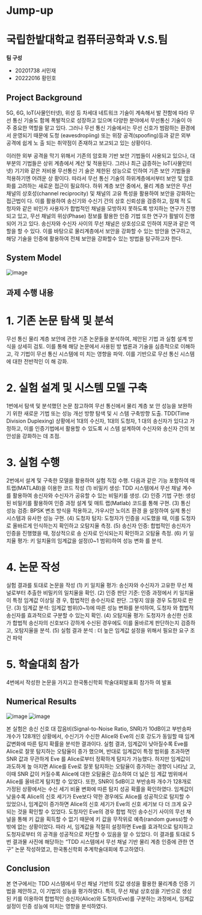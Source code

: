 # Jump-up
# 국립한밭대학교 컴퓨터공학과 V.S.팀

**팀 구성**
- 20201738 서민재
- 20222016 황민호


## Project Background
5G, 6G, IoT(사물인터넷), 위성 등 차세대 네트워크 기술이 계속해서 발
전함에 따라 무선 통신 기술도 함께 폭발적으로 성장하고 있으며 다양한
분야에서 무선통신 기술이 아주 중요한 역할을 맡고 있다. 그러나 무선
통신 기술에서는 무선 신호가 범람하는 환경에서 운영되기 때문에 도청
(eavesdropiing) 또는 위장 공격(spoofing)등과 같은 외부 공격에 쉽게 노
출 되는 취약점이 존재하고 보고되고 있는 상황이다.

이러한 외부 공격을 막기 위해서 기존의 암호화 기반 보안 기법들이
사용되고 있으나, 대부분의 기법들은 상위 계층에서 계산 및 적용된다.
그러나 최근 급증하는 IoT(사물인터넷) 기기와 같은 저비용 무선통신 기
술은 제한된 성능으로 인하여 기존 보안 기법들을 적용하기엔 어려운 상
황이다. 따라서 무선 통신 기술의 하위계층에서부터 보안 및 암호화를
고려하는 새로운 접근이 필요하다.
하위 계층 보안 중에서, 물리 계층 보안은 무선 채널의 상호성(channel
reciprocity) 및 채널의 고유 특성을 활용하여 보안을 강화하는 접근법이
다. 이를 활용하여 송신기와 수신기 간의 상호 신뢰성을 검증하고, 잠재
적 도청자와 같은 비인가 사용자가 합법적인 채널을 모방하지 못하도록
방지하는 연구가 진행되고 있고, 무선 채널의 위상(Phase) 정보를 활용한
인증 기법 또한 연구가 활발이 진행되어 가고 있다.
송신자와 수신자 사이의 무선 채널은 상호성으로 인하여 지문과 같은
역할을 할 수 있다. 이를 바탕으로 물리계층에서 보안을 강화할 수 있는
방안을 연구하고, 해당 기술을 인증에 활용하여 전체 보안을 강화할수
있는 방법을 탐구하고자 한다.


## System Model
![image](https://github.com/user-attachments/assets/48e436b8-39ea-48a3-a518-f728ade13ec2)


## 과제 수행 내용
<h1>1. 기존 논문 탐색 및 분석</h1>
<p>무선 통신 물리 계층 보안에 관한 기존 논문들을 분석하여, 제안된 기법
과 실험 설계 방식을 상세히 검토. 이를 통해 해당 논문에서 사용된 방
법론과 기술을 심층적으로 이해하고, 각 기법이 무선 통신 시스템에 미
치는 영향을 파악. 이를 기반으로 무선 통신 시스템에 대한 전반적인 이
해 강화.</p>
<h1>2. 실험 설계 및 시스템 모델 구축</h1>
<p>1번에서 탐색 및 분석했던 논문 참고하여 무선 통신에서 물리 계층 보
안 성능을 보완하기 위한 새로운 기법 또는 성능 개선 방향 탐색 및 시
스템 구축방향 도출.
TDD(Time Division Duplexing) 상황에서 1대의 수신자, 1대의 도청자, 1
대의 송신자가 있다고 가정하고, 이를 인증기법에서 활용할 수 있도록 시
스템 설계하여 수신자와 송신자 간의 보안성을 강화하는 데 초점.</p>
<h1>3. 실험 수행</h1>
<p>2번에서 설계 및 구축한 모델을 활용하여 실험 직접 수행. 다음과 같은
기능 포함하여 매트랩(MATLAB)을 이용한 코드 작성
(1) 비밀키 생성: TDD 시스템에서 무선 채널 계수를 활용하여 송신자와
수신자가 공유할 수 있는 비밀키를 생성.
(2) 인증 기법 구현: 생성된 비밀키를 활용하여 인증 과정 설계 및 매트
랩(Matlab) 코드를 통해 구현.
(3) 통신 성능 검증: BPSK 변조 방식을 적용하고, 가우시안 노이즈 환경
을 설정하여 실제 통신 시스템과 유사한 성능 구현.
(4) 도청자 탐지: 도청자가 인증을 시도했을 때, 이를 도청자로 올바르게
인식하는지 확인하고 오탐지율 측정.
(5) 송신자 인증: 합법적인 송신자가 인증을 진행했을 때, 정상적으로 송
신자로 인식되는지 확인하고 오탐율 측정.
(6) 키 일치율 평가: 키 일치율의 임계값을 설정(0~1 범위)하여 성능 변화
를 분석.</p>
<h1>4. 논문 작성</h1>
<p>실험 결과를 토대로 논문을 작성
(1) 키 일치율 평가: 송신자와 수신자가 고유한 무선 채널로부터 추출한
비밀키의 일치율을 확인.
(2) 인증 판단 기준: 인증 과정에서 키 일치율이 특정 임계값 이상일 경
우, 합법적인 송수신자로 판단. 그렇지 않을 경우 도청자로 판단.
(3) 임계값 분석: 임계값 범위(0~1)에 따른 성능 변화를 분석하여, 도청자
와 합법적 송신자를 효과적으로 구분할 수 있는지 확인.
(4) 오탐지율 평가: 도청자가 송신한 신호가 합법적 송신자의 신호보다
강하게 수신된 경우에도 이를 올바르게 판단하는지 검증하고, 오탐지율을
분석.
(5) 실험 결과 분석 : 더 높은 임계값 설정을 위해서 필요한 요구 조건
파악</p>
<h1>5. 학술대회 참가</h1>
<p>4번에서 작성한 논문을 가지고 한국통신학회 학술대회발표회 참가하
여 발표</p>



## Numerical Results
![image](https://github.com/user-attachments/assets/14323633-ab13-4a96-925a-5f1f7173cf1e)
![image](https://github.com/user-attachments/assets/2795aa68-189d-48f9-b3d6-5481353582c3)



본 실험은 송신 신호 대 잡음비(Signal-to-Noise Ratio, SNR)가 10dB이고
부반송파 개수가 128개인 상황에서, 수신기가 수신한 Alice와 Eve의 신호
강도가 동일할 때 임계값변화에 따른 탐지 확률을 분석한 결과이다. 실험
결과, 임계값이 낮아질수록 Eve를 Alice로 잘못 탐지하는 오탐율이 증가
했으며, 반대로 임계값이 특정 범위를 초과하면 SNR 값과 무관하게 Eve
를 Alice로부터 정확하게 탐지가 가능했다. 하지만 임계값이 과도하게 높
아지면 Alice를 Eve로 잘못 탐지하는 오탐율이 증가하는 경향이 나타났
고, 이때 SNR 값이 커질수록 Alice에 대한 오탐율은 감소하여 더 넓은 임
계값 범위에서 Alice를 올바르게 탐지할 수 있었다.
또한, SNR이 5dB이고 부반송파 개수가 128개로 가정된 상황에서는 수신
세기 비율 변화에 따른 탐지 성공 확률을 확인하였다. 임계값이 낮을수록
Alice의 신호 세기가 Eve보다 약한 경우에도 Alice를 성공적으로 탐지할
수 있었으나, 임계값이 증가하면 Alice의 신호 세기가 Eve의 신호 세기보
다 더 크게 요구되는 것을 확인할 수 있었다. 도청자인 Eve의 경우 합법
적인 송수신기 사이의 무선 채널을 통해 키 값을 획득할 수 없기 때문에
키 값을 무작위로 예측(random guess)할 수밖에 없는 상황이었다. 따라
서, 임계값을 적절히 설정하면 Eve를 효과적으로 탐지하고 도청자로부터
의 공격을 성공적으로 차단할 수 있음을 알 수 있었다.
이 결과를 토대로 5번 결과물 사진에 해당하는 “TDD 시스템에서 무선
채널 기반 물리 계층 인증에 관한 연구” 논문 작성하였고, 한국통신학회
추계학술대회에 투고하였다.


## Conclusion
본 연구에서는 TDD 시스템에서 무선 채널 기반의 킷값 생성을 활용한 물리계층 인증 기법을 제안하고, 이 기법의 성능을 평가하였다. 특히, 무선 채널 상호성을 기반으로 생성된 키를 이용하여 합법적인 송신자(Alice)와 도청자(Eve)를 구분하는 과정에서, 임계값 설정이 인증 성능에 미치는 영향을 분석하였다.
